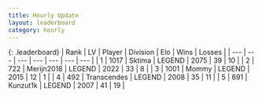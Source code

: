 ```yaml
---
title: Hourly Update
layout: leaderboard
category: hourly
---
```


{: .leaderboard}
| Rank | LV | Player | Division | Elo | Wins | Losses |
| --- | --- | --- | --- | --- | --- | --- |
| <span data-change="-">1</span> | 1017 | <span title="ID: 353063">Sktima</span> | LEGEND | <span data-change="-">2075</span> | <span data-change="-">39</span> | <span data-change="-">10</span> |
| <span data-change="-">2</span> | 722 | <span title="ID: 489101">Merijn2018</span> | LEGEND | <span data-change="-">2022</span> | <span data-change="-">33</span> | <span data-change="-">8</span> |
| <span data-change="-">3</span> | 1001 | <span title="ID: 163201">Mommy</span> | LEGEND | <span data-change="-">2015</span> | <span data-change="-">12</span> | <span data-change="-">1</span> |
| <span data-change="-">4</span> | 492 | <span title="ID: 185505">Transcendes</span> | LEGEND | <span data-change="-">2008</span> | <span data-change="-">35</span> | <span data-change="-">11</span> |
| <span data-change="-">5</span> | 691 | <span title="ID: 392407">Kunzut1k</span> | LEGEND | <span data-change="-">2007</span> | <span data-change="-">41</span> | <span data-change="-">19</span> |